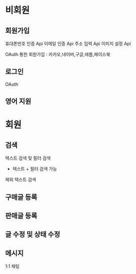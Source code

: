 # 비회원

## 회원가입
휴대폰번호 인증 Api
이메일 인증 Api
주소 입력 Api
이미지 설정 Api

OAuth 통한 회원가입 : 카카오,네이버,구글,애플,페이스북

## 로그인
OAuth

## 영어 지원


# 회원

## 검색
텍스트 검색 및 필터 검색
- 텍스트 + 필터 검색 가능

제외 텍스트 검색

## 구매글 등록

## 판매글 등록

## 글 수정 및 상태 수정

## 메시지
1:1 채팅
